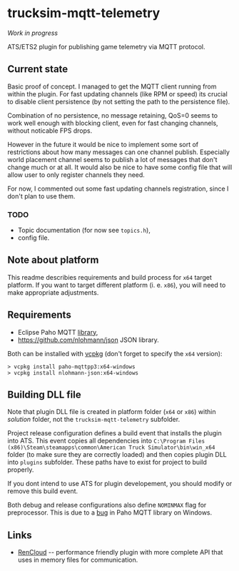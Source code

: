 # trucksim-mqtt-telemetry

*Work in progress*

ATS/ETS2 plugin for publishing game telemetry via MQTT protocol.

## Current state

Basic proof of concept. I managed to get the MQTT client running from within the plugin. For fast updating channels
(like RPM or speed) its crucial to disable client persistence (by not setting the path to the persistence file).

Combination of no persistence, no message retaining, QoS=0 seems to work well enough with blocking client, even for 
fast changing channels, without noticable FPS drops.

However in the future it would be nice to implement some sort of restrictions about how many messages can one channel publish.
Especially world placement channel seems to publish a lot of messages that don't change much or at all. It would also be nice
to have some config file that will allow user to only register channels they need.

For now, I commented out some fast updating channels registration, since I don't plan to use them.

### TODO

* Topic documentation (for now see ``topics.h``),
* config file.

## Note about platform

This readme describies requirements and build process for ``x64`` target platform. If you want to target different platform
(i. e. ``x86``), you will need to make appropriate adjustments.

## Requirements

* Eclipse Paho MQTT [library](https://github.com/eclipse/paho.mqtt.cpp), 
* https://github.com/nlohmann/json JSON library.

Both can be installed with [vcpkg](https://vcpkg.io/en/index.html) (don't forget to specify the ``x64`` version):

```
> vcpkg install paho-mqttpp3:x64-windows
> vcpkg install nlohmann-json:x64-windows
```

## Building DLL file

Note that plugin DLL file is created in platform folder (``x64`` or ``x86``) within *solution* folder, not the ``trucksim-mqtt-telemetry`` subfolder.

Project release configuration defines a build event that installs the plugin into ATS. This event copies all dependencies into 
``C:\Program Files (x86)\Steam\steamapps\common\American Truck Simulator\bin\win_x64`` folder (to make sure they are correctly loaded)
and then copies plugin DLL into ``plugins`` subfolder. These paths have to exist for project to build properly.

If you dont intend to use ATS for plugin developement, you should modify or remove this build event.

Both debug and release configurations also define ``NOMINMAX`` flag for preprocessor. This is due to a [bug](https://github.com/eclipse/paho.mqtt.cpp/issues/226) in Paho MQTT library on Windows.

## Links

* [RenCloud](https://github.com/RenCloud/scs-sdk-plugin) -- performance friendly plugin with more complete API that uses in memory files for communication.